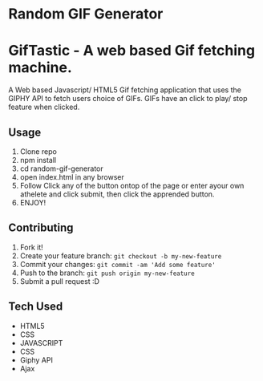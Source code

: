 # Random GIF Generator

# GifTastic - A web based Gif fetching machine.  

A Web based Javascript/ HTML5 Gif fetching application that uses the GIPHY API to fetch users choice of GIFs. GIFs have an click to play/ stop feature when clicked.


## Usage

1. Clone repo
2. npm install
3. cd random-gif-generator
4. open index.html in any browser
5. Follow Click any of the button ontop of the page or enter ayour own athelete and click submit, then click the apprended button. 
6. ENJOY! 

## Contributing

1. Fork it!
2. Create your feature branch: `git checkout -b my-new-feature`
3. Commit your changes: `git commit -am 'Add some feature'`
4. Push to the branch: `git push origin my-new-feature`
5. Submit a pull request :D

## Tech Used 

* HTML5 
* CSS 
* JAVASCRIPT 
* CSS 
* Giphy API
* Ajax

